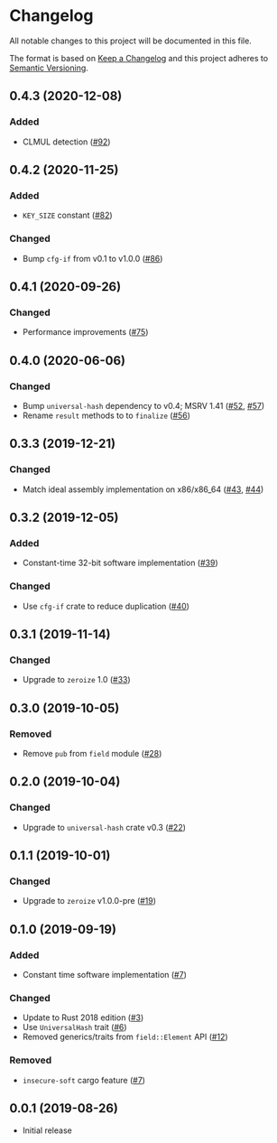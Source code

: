 # Changelog

All notable changes to this project will be documented in this file.

The format is based on [Keep a Changelog](https://keepachangelog.com/en/1.0.0/)
and this project adheres to [Semantic Versioning](https://semver.org/spec/v2.0.0.html).

## 0.4.3 (2020-12-08)
### Added
- CLMUL detection ([#92])

[#92]: https://github.com/RustCrypto/universal-hashes/pull/92

## 0.4.2 (2020-11-25)
### Added
- `KEY_SIZE` constant ([#82])

### Changed
- Bump `cfg-if` from v0.1 to v1.0.0 ([#86])

[#86]: https://github.com/RustCrypto/universal-hashes/pull/86
[#82]: https://github.com/RustCrypto/universal-hashes/pull/82

## 0.4.1 (2020-09-26)
### Changed
- Performance improvements ([#75])

[#75]: https://github.com/RustCrypto/universal-hashes/pull/75

## 0.4.0 (2020-06-06)
### Changed
- Bump `universal-hash` dependency to v0.4; MSRV 1.41 ([#52], [#57])
- Rename `result` methods to to `finalize` ([#56])

[#57]: https://github.com/RustCrypto/universal-hashes/pull/57
[#56]: https://github.com/RustCrypto/universal-hashes/pull/56
[#52]: https://github.com/RustCrypto/universal-hashes/pull/52

## 0.3.3 (2019-12-21)
### Changed
- Match ideal assembly implementation on x86/x86_64 ([#43], [#44])

[#43]: https://github.com/RustCrypto/universal-hashes/pull/43
[#44]: https://github.com/RustCrypto/universal-hashes/pull/44

## 0.3.2 (2019-12-05)
### Added
- Constant-time 32-bit software implementation ([#39])

### Changed
- Use `cfg-if` crate to reduce duplication ([#40])

[#39]: https://github.com/RustCrypto/universal-hashes/pull/39
[#40]: https://github.com/RustCrypto/universal-hashes/pull/40

## 0.3.1 (2019-11-14)
### Changed
- Upgrade to `zeroize` 1.0 ([#33])

[#33]: https://github.com/RustCrypto/universal-hashes/pull/33

## 0.3.0 (2019-10-05)
### Removed
- Remove `pub` from `field` module ([#28])

[#28]: https://github.com/RustCrypto/universal-hashes/pull/28

## 0.2.0 (2019-10-04)
### Changed
- Upgrade to `universal-hash` crate v0.3 ([#22])

[#22]: https://github.com/RustCrypto/universal-hashes/pull/22

## 0.1.1 (2019-10-01)
### Changed
- Upgrade to `zeroize` v1.0.0-pre ([#19])

[#19]: https://github.com/RustCrypto/universal-hashes/pull/19

## 0.1.0 (2019-09-19)
### Added
- Constant time software implementation ([#7])

### Changed
- Update to Rust 2018 edition ([#3])
- Use `UniversalHash` trait ([#6])
- Removed generics/traits from `field::Element` API ([#12])

### Removed
- `insecure-soft` cargo feature ([#7])

[#3]: https://github.com/RustCrypto/universal-hashes/pull/3
[#6]: https://github.com/RustCrypto/universal-hashes/pull/6
[#7]: https://github.com/RustCrypto/universal-hashes/pull/7
[#12]: https://github.com/RustCrypto/universal-hashes/pull/12

## 0.0.1 (2019-08-26)

- Initial release
